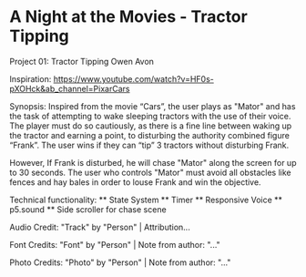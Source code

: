 # A Night at the Movies - Tractor Tipping

Project 01: Tractor Tipping
Owen Avon

Inspiration:
https://www.youtube.com/watch?v=HF0s-pXOHck&ab_channel=PixarCars


Synopsis:
Inspired from the movie “Cars”, the user plays as "Mator" and has the task of attempting to wake sleeping tractors with the use of their voice. The player must do so cautiously, as there is a fine line between waking up the tractor and earning a point, to disturbing the authority combined figure “Frank”. The user wins if they can “tip” 3 tractors without disturbing Frank.

However, If Frank is disturbed, he will chase "Mator" along the screen for up to 30 seconds. The user who controls "Mator" must avoid all obstacles like fences and hay bales in order to louse Frank and win the objective.


Technical functionality:
** State System
** Timer
** Responsive Voice
** p5.sound
** Side scroller for chase scene

Audio Credit:
"Track" by "Person" | Attribution...

Font Credits:
"Font" by  "Person" | Note from author: "..."

Photo Credits:
"Photo" by  "Person" | Note from author: "..."
